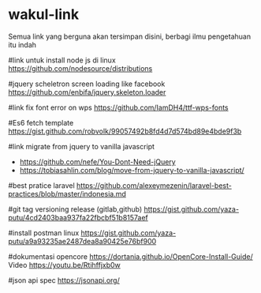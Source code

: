 # wakul-link
Semua link yang berguna akan tersimpan disini, berbagi ilmu pengetahuan itu indah

#link untuk install node js di linux
https://github.com/nodesource/distributions

#jquery scheletron screen loading like facebook https://github.com/enbifa/jquery.skeleton.loader

#link fix font error on wps 
https://github.com/IamDH4/ttf-wps-fonts

#Es6 fetch template 
https://gist.github.com/robvolk/99057492b8fd4d7d574bd89e4bde9f3b

#link migrate from jquery to vanilla javascript
* https://github.com/nefe/You-Dont-Need-jQuery
* https://tobiasahlin.com/blog/move-from-jquery-to-vanilla-javascript/

#best pratice laravel
https://github.com/alexeymezenin/laravel-best-practices/blob/master/indonesia.md

#git tag versioning release (gitlab,github) https://gist.github.com/yaza-putu/4cd2403baa937fa22fbcbf51b8157aef

#install postman linux https://gist.github.com/yaza-putu/a9a93235ae2487dea8a90425e76bf900

#dokumentasi opencore https://dortania.github.io/OpenCore-Install-Guide/
<br>
Video https://youtu.be/Rtihffjxb0w

#json api spec https://jsonapi.org/
